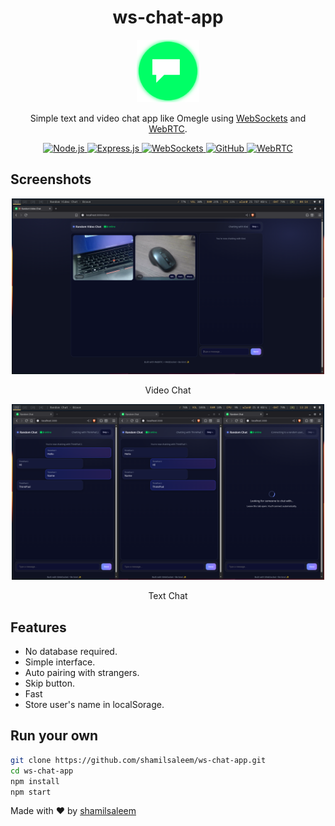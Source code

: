 <div align="center">
    <h1>ws-chat-app</h1>
    <img src="./public/favicon.svg" width="100px">
    <p>Simple text and video chat app like Omegle using <a
            href="https://nodejs.org/en/learn/getting-started/websocket">WebSockets</a> and 
            <a href="https://webrtc.org/">WebRTC</a>.</p>

<p align="center">
  <a href="https://nodejs.org" target="_blank">
    <img src="https://img.shields.io/badge/Node.js-43853D?style=for-the-badge&logo=node.js&logoColor=white" alt="Node.js" />
  </a>
  <a href="https://expressjs.com" target="_blank">
    <img src="https://img.shields.io/badge/Express.js-000000?style=for-the-badge&logo=express&logoColor=white" alt="Express.js" />
  </a>
  <a href="https://developer.mozilla.org/en-US/docs/Web/API/WebSockets_API" target="_blank">
    <img src="https://img.shields.io/badge/WebSockets-00599C?style=for-the-badge&logo=google-chrome&logoColor=white" alt="WebSockets" />
  </a>
  <a href="https://github.com" target="_blank">
    <img src="https://img.shields.io/badge/GitHub-100000?style=for-the-badge&logo=github&logoColor=white" alt="GitHub" />
  </a>
  <a href="https://webrtc.org/" target="_blank">
    <img 
    src="https://img.shields.io/badge/WebRTC-25D366?style=for-the-badge&logo=webrtc&logoColor=white" 
    alt="WebRTC" />
  </a>
</p>

</div>

## Screenshots
<div align="center">
    <img src="./screenshots/screenshot.png" width="500px">
    <p>Video Chat</p>
    <img src="./screenshots/screenshot1.png" width="500px">
    <p>Text Chat</p>
</div>

## Features
- No database required.
- Simple interface.
- Auto pairing with strangers.
- Skip button.
- Fast
- Store user's name in localSorage.

## Run your own

```bash
git clone https://github.com/shamilsaleem/ws-chat-app.git
cd ws-chat-app
npm install
npm start
```

Made with ❤️ by [shamilsaleem](https://www.instagram.com/shamil.saleem)
